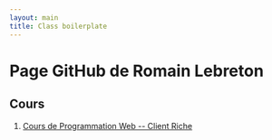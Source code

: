 ```yaml
---
layout: main
title: Class boilerplate
---
```


# Page GitHub de Romain Lebreton

## Cours

1. [Cours de Programmation Web -- Client Riche](./ProgWeb-ClientRiche/)

